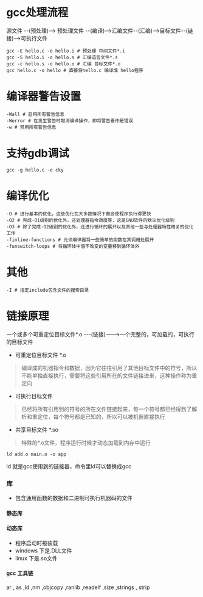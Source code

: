 # gcc处理流程
源文件 --(预处理)--> 预处理文件 --(编译)-->汇编文件--(汇编)-->目标文件--(链接)-->可执行文件
```shell
gcc -E hello.c -o hello.i # 预处理 中间文件*.i
gcc -S hello.i -o hello.s # 汇编语言文件*.s
gcc -c hello.s -o hello.o # 汇编 目标文件*.o
gcc hello.c -o hello # 直接将hello.c 编译成 hello程序
```

# 编译器警告设置
```shell
-Wall # 启用所有警告信息
-Werror # 在发生警告时取消编译操作，即将警告看作是错误
-w # 禁用所有警告信息
```

# 支持gdb调试
```shell
gcc -g hello.c -o cky
```

# 编译优化
```
-O # 进行基本的优化，这些优化在大多数情况下都会使程序执行得更快
-O2 # 完成-O1级别的优化外，还处理器指令调度等，这是GNU软件的默认优化级别
-O3 # 除了完成-O2级别的优化外，还进行循环的展开以及其他一些与处理器特性相关的优化工作
-finline-functions # 允许编译器将一些简单的函数在其调用处展开
-funswitch-loops # 将循环体中值不改变的变量移到循环体外
```

# 其他
```shell
-I # 指定include包含文件的搜索目录
```

# 链接原理
一个或多个可重定位目标文件*.o ---(链接)--->一个完整的，可加载的，可执行的目标文件
- 可重定位目标文件 *.o
> 编译成的机器指令和数据，因为它往往引用了其他目标文件中的符号，所以不能单独直接执行，需要将这些引用所在的文件链接进来，这种操作称为重定向
- 可执行目标文件
> 已经将所有引用到的符号的所在文件链接起来，每一个符号都已经得到了解析和重定位，每个符号都是已知的，所以可以被机器直接执行
- 共享目标文件 *.so
> 特殊的*.o文件，程序运行时候才动态加载到内存中运行

```shell
ld add.o main.o -o app
```
ld 就是gcc使用到的链接器，命令里ld可以替换成gcc

### 库
- 包含通用函数的数据和二进制可执行机器码的文件

#### 静态库

#### 动态库
- 程序启动时被装载
- windows 下是.DLL文件
- linux 下是.so文件

#### gcc 工具链
ar , as ,ld ,nm ,objcopy ,ranlib ,readelf ,size ,strings , strip
